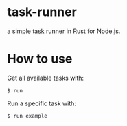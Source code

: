 # task-runner

a simple task runner in Rust for Node.js.

# How to use

Get all available tasks with:
```
$ run
```

Run a specific task with:
```
$ run example
```